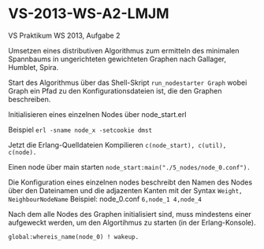 VS-2013-WS-A2-LMJM
==================

VS Praktikum WS 2013, Aufgabe 2

Umsetzen eines distributiven Algorithmus zum ermitteln des minimalen Spannbaums in ungerichteten
gewichteten Graphen nach Gallager, Humblet, Spira.

Start des Algorithmus über das Shell-Skript
`run_nodestarter Graph` wobei Graph ein Pfad zu den Konfigurationsdateien ist, die den Graphen beschreiben.

Initialisieren eines einzelnen Nodes über node_start.erl

Beispiel
`erl -sname node_x -setcookie dmst`

Jetzt die Erlang-Quelldateien Kompilieren
`c(node_start), c(util), c(node).`

Einen node über main starten
`node_start:main("./5_nodes/node_0.conf").`

Die Konfiguration eines einzelnen nodes beschreibt den Namen des Nodes über den Dateinamen und
die adjazenten Kanten mit der Syntax `Weight, NeighbourNodeName`
Beispiel: node_0.conf
`6,node_1
 4,node_4`
 
 Nach dem alle Nodes des Graphen initialisiert sind, muss mindestens einer aufgeweckt werden, um den
 Algortihmus zu starten (in der Erlang-Konsole).
 
 `global:whereis_name(node_0) ! wakeup.`
